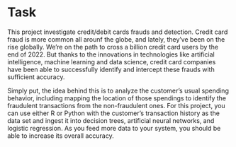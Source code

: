 # Task
This project investigate credit/debit cards frauds and detection.
Credit card fraud is more common all arounf the globe, and lately, they’ve been on the rise globally. We’re on the path to cross a billion credit card users by the end of 2022. But thanks to the innovations in technologies like artificial intelligence, machine learning and data science, credit card companies have been able to successfully identify and intercept these frauds with sufficient accuracy.

Simply put, the idea behind this is to analyze the customer’s usual spending behavior, including mapping the location of those spendings to identify the fraudulent transactions from the non-fraudulent ones. For this project, you can use either R or Python with the customer’s transaction history as the data set and ingest it into decision trees, artificial neural networks, and logistic regression. As you feed more data to your system, you should be able to increase its overall accuracy.
